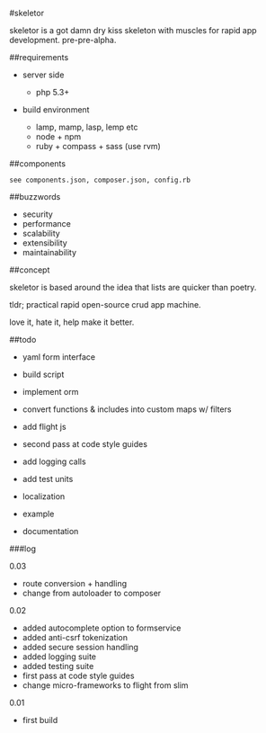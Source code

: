#skeletor

skeletor is a got damn dry kiss skeleton with muscles for rapid app development. pre-pre-alpha.

##requirements

- server side
	- php 5.3+

- build environment
	- lamp, mamp, lasp, lemp etc
	- node + npm
	- ruby + compass + sass (use rvm)

##components

	see components.json, composer.json, config.rb

##buzzwords

- security
- performance
- scalability
- extensibility
- maintainability

##concept

skeletor is based around the idea that lists are quicker than poetry.  

tldr; practical rapid open-source crud app machine. 

love it, hate it, help make it better. 

##todo

- yaml form interface
- build script

- implement orm
- convert functions & includes into custom maps w/ filters
- add flight js
- second pass at code style guides
- add logging calls
- add test units
- localization
- example
- documentation


###log

0.03

- route conversion + handling
- change from autoloader to composer


0.02

- added autocomplete option to formservice
- added anti-csrf tokenization
- added secure session handling
- added logging suite
- added testing suite
- first pass at code style guides
- change micro-frameworks to flight from slim

0.01

- first build
